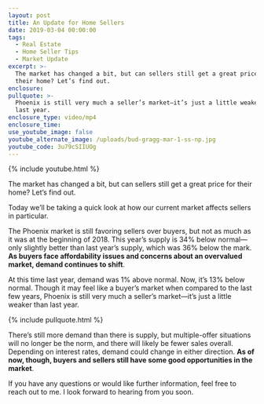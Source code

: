 ```yaml
---
layout: post
title: An Update for Home Sellers
date: 2019-03-04 00:00:00
tags:
  - Real Estate
  - Home Seller Tips
  - Market Update
excerpt: >-
  The market has changed a bit, but can sellers still get a great price for
  their home? Let’s find out.
enclosure:
pullquote: >-
  Phoenix is still very much a seller’s market—it’s just a little weaker than
  last year.
enclosure_type: video/mp4
enclosure_time:
use_youtube_image: false
youtube_alternate_image: /uploads/bud-gragg-mar-1-ss-np.jpg
youtube_code: 3u79cSIIUOg
---
```


{% include youtube.html %}

The market has changed a bit, but can sellers still get a great price for their home? Let’s find out.

Today we’ll be taking a quick look at how our current market affects sellers in particular.

The Phoenix market is still favoring sellers over buyers, but not as much as it was at the beginning of 2018. This year’s supply is 34% below normal—only slightly better than last year’s supply, which was 36% below the mark. **As buyers face affordability issues and concerns about an overvalued market, demand continues to shift**.

At this time last year, demand was 1% above normal. Now, it’s 13% below normal. Though it may feel like a buyer’s market when compared to the last few years, Phoenix is still very much a seller’s market—it’s just a little weaker than last year.

{% include pullquote.html %}

There’s still more demand than there is supply, but multiple-offer situations will no longer be the norm, and there will likely be fewer sales overall. Depending on interest rates, demand could change in either direction. **As of now, though, buyers and sellers still have some good opportunities in the market**.&nbsp;

If you have any questions or would like further information, feel free to reach out to me. I look forward to hearing from you soon.